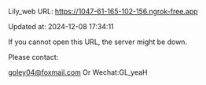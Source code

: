 Lily_web URL: https://1047-61-165-102-156.ngrok-free.app

Updated at: 2024-12-08 17:34:11

If you cannot open this URL, the server might be down.

Please contact: 

goley04@foxmail.com Or Wechat:GL_yeaH